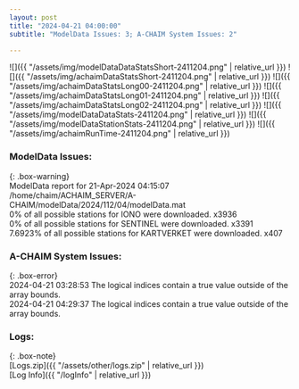 ```yaml
---
layout: post
title: "2024-04-21 04:00:00"
subtitle: "ModelData Issues: 3; A-CHAIM System Issues: 2"

---
```


![]({{ "/assets/img/modelDataDataStatsShort-2411204.png" | relative_url }})
![]({{ "/assets/img/achaimDataStatsShort-2411204.png" | relative_url }})
![]({{ "/assets/img/achaimDataStatsLong00-2411204.png" | relative_url }})
![]({{ "/assets/img/achaimDataStatsLong01-2411204.png" | relative_url }})
![]({{ "/assets/img/achaimDataStatsLong02-2411204.png" | relative_url }})
![]({{ "/assets/img/modelDataDataStats-2411204.png" | relative_url }})
![]({{ "/assets/img/modelDataStationStats-2411204.png" | relative_url }})
![]({{ "/assets/img/achaimRunTime-2411204.png" | relative_url }})


### ModelData Issues:  
  
{: .box-warning}  
 ModelData report for 21-Apr-2024 04:15:07   
 /home/chaim/ACHAIM_SERVER/A-CHAIM/modelData/2024/112/04/modelData.mat   
 0% of all possible stations for IONO were downloaded. x3936   
 0% of all possible stations for SENTINEL were downloaded. x3391   
 7.6923% of all possible stations for KARTVERKET were downloaded. x407   
  
### A-CHAIM System Issues:  
  
{: .box-error}  
2024-04-21 03:28:53 The logical indices contain a true value outside of the array bounds.  
2024-04-21 04:29:37 The logical indices contain a true value outside of the array bounds.  

### Logs:  
  
{: .box-note}  
[Logs.zip]({{ "/assets/other/logs.zip" | relative_url }})  
[Log Info]({{ "/logInfo" | relative_url }})  
